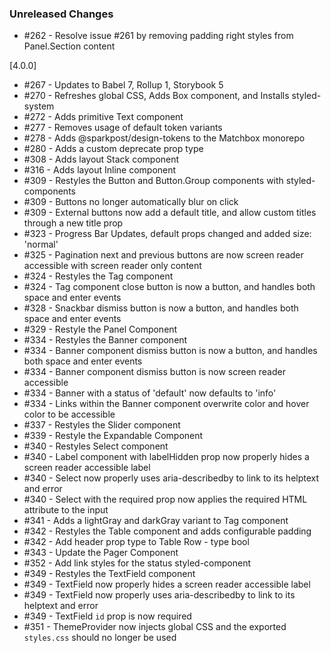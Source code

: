 ### Unreleased Changes

- #262 - Resolve issue #261 by removing padding right styles from Panel.Section content

[4.0.0]

- #267 - Updates to Babel 7, Rollup 1, Storybook 5
- #270 - Refreshes global CSS, Adds Box component, and Installs styled-system
- #272 - Adds primitive Text component
- #277 - Removes usage of default token variants
- #278 - Adds @sparkpost/design-tokens to the Matchbox monorepo
- #280 - Adds a custom deprecate prop type
- #308 - Adds layout Stack component
- #316 - Adds layout Inline component
- #309 - Restyles the Button and Button.Group components with styled-components
- #309 - Buttons no longer automatically blur on click
- #309 - External buttons now add a default title, and allow custom titles through a new title prop
- #323 - Progress Bar Updates, default props changed and added size: 'normal'
- #325 - Pagination next and previous buttons are now screen reader accessible with screen reader
  only content
- #324 - Restyles the Tag component
- #324 - Tag component close button is now a button, and handles both space and enter events
- #328 - Snackbar dismiss button is now a button, and handles both space and enter events
- #329 - Restyle the Panel Component
- #334 - Restyles the Banner component
- #334 - Banner component dismiss button is now a button, and handles both space and enter events
- #334 - Banner component dismiss button is now screen reader accessible
- #334 - Banner with a status of 'default' now defaults to 'info'
- #334 - Links within the Banner component overwrite color and hover color to be accessible
- #337 - Restyles the Slider component
- #339 - Restyle the Expandable Component
- #340 - Restyles Select component
- #340 - Label component with labelHidden prop now properly hides a screen reader accessible label
- #340 - Select now properly uses aria-describedby to link to its helptext and error
- #340 - Select with the required prop now applies the required HTML attribute to the input
- #341 - Adds a lightGray and darkGray variant to Tag component
- #342 - Restyles the Table component and adds configurable padding
- #342 - Add header prop type to Table Row - type bool
- #343 - Update the Pager Component
- #352 - Add link styles for the status styled-component
- #349 - Restyles the TextField component
- #349 - TextField now properly hides a screen reader accessible label
- #349 - TextField now properly uses aria-describedby to link to its helptext and error
- #349 - TextField `id` prop is now required
- #351 - ThemeProvider now injects global CSS and the exported `styles.css` should no longer be used
